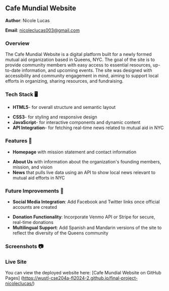 ## Cafe Mundial Website

**Author**: Nicole Lucas 

**Email**: nicoleclucas003@gmail.com

### Overview
The Cafe Mundial Website is a digital platform built for a newly formed mutual aid organization based in Queens, NYC. The goal of the site is to provide community members with easy access to essential resources, up-to-date information, and upcoming events. The site was designed with accessibility and community engagement in mind, aiming to support local efforts in organizing, sharing resources, and fundraising.

### Tech Stack :desktop_computer:
- **HTML5**- for overall structure and semantic layout
* **CSS3**- for styling and responsive design
* **JavaScript**- for interactive components and dynamic content
* **API Integration**- for fetching real-time news related to mutual aid in NYC

### Features :pushpin:
- **Homepage** with mission statement and contact information
* **About Us** with information about the organization's founding members, mission, and vision
* **News** that pulls live data using an API to show local news relevant to mutual aid efforts in NYC

### Future Improvements :hammer:
- **Social Media Integration**: Add Facebook and Twitter links once official accounts are created
* **Donation Functionality**: Incorporate Venmo API or Stripe for secure, real-time donations
* **Multilingual Support**: Add Spanish and Mandarin versions of the site to reflect the diversity of the Queens community

### Screenshots :camera:

### Live Site 
You can view the deployed website here: 
[Cafe Mundial Website on GitHub Pages] (https://wustl-cse204a-fl2024-2.github.io/final-project-nicoleclucas/)
